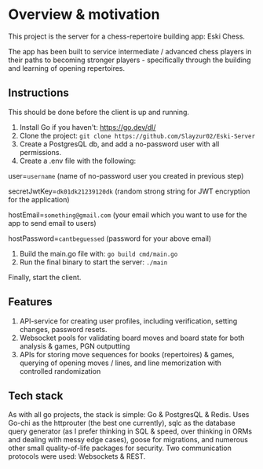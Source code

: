 # Overview & motivation

This project is the server for a chess-repertoire building app: Eski Chess. 

The app has been built to service intermediate / advanced chess players in their paths to becoming stronger players - specifically through the building and learning of opening repertoires. 

## Instructions
This should be done before the client is up and running. 

1. Install Go if you haven't: https://go.dev/dl/ 
2. Clone the project: `git clone https://github.com/Slayzur02/Eski-Server`
3. Create a PostgresQL db, and add a no-password user with all permissions.
4. Create a .env file with the following:

user=`username` (name of no-password user you created in previous step)

secretJwtKey=`dk01dk21239120dk` (random strong string for JWT encryption for the application)

hostEmail=`something@gmail.com` (your email which you want to use for the app to send email to users)

hostPassword=`cantbeguessed` (password for your above email)
1. Build the main.go file with: `go build cmd/main.go`
2. Run the final binary to start the server: `./main`

Finally, start the client. 

## Features

1. API-service for creating user profiles, including verification, setting changes, password resets. 
2. Websocket pools for validating board moves and board state for both analysis & games, PGN outputting
3. APIs for storing move sequences for books (repertoires) & games, querying of opening moves / lines, and line memorization with controlled randomization

## Tech stack

As with all go projects, the stack is simple: Go & PostgresQL & Redis. Uses Go-chi as the httprouter (the best one currently), sqlc as the database query generator (as I prefer thinking in SQL & speed, over thinking in ORMs and dealing with messy edge cases), goose for migrations, and numerous other small quality-of-life packages for security. Two communication protocols were used: Websockets & REST. 

